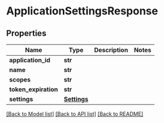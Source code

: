 # ApplicationSettingsResponse


## Properties
Name | Type | Description | Notes
------------ | ------------- | ------------- | -------------
**application_id** | **str** |  | 
**name** | **str** |  | 
**scopes** | **str** |  | 
**token_expiration** | **str** |  | 
**settings** | [**Settings**](Settings.md) |  | 


[[Back to Model list]](../../README.md#models) [[Back to API list]](../../README.md#available-methods) [[Back to README]](../../README.md)


